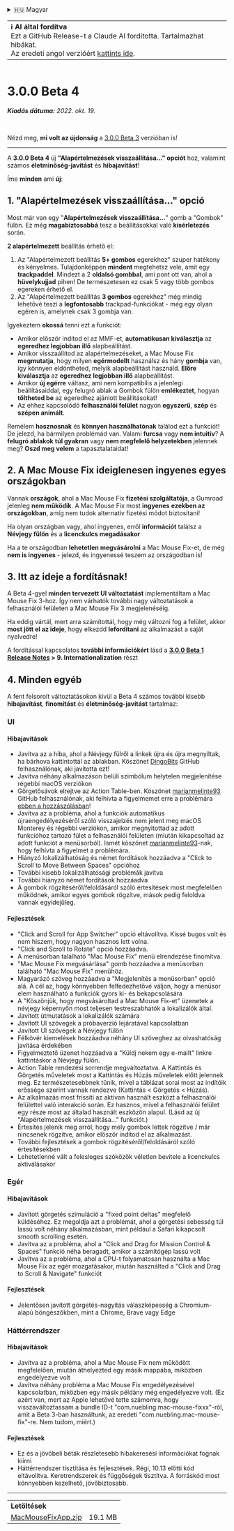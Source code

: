 <details>
<summary>🇭🇺 Magyar</summary>

[🇬🇧 English (GitHub)](https://github.com/noah-nuebling/mac-mouse-fix/releases/tag/3.0.0-Beta-4)\
[🇦🇩 Català](https://redirect.macmousefix.com/?target=mmf-release&tag=3.0.0-Beta-4&locale=ca)\
[🇩🇪 Deutsch](https://redirect.macmousefix.com/?target=mmf-release&tag=3.0.0-Beta-4&locale=de)\
[🇪🇸 Español](https://redirect.macmousefix.com/?target=mmf-release&tag=3.0.0-Beta-4&locale=es)\
[🇫🇷 Français](https://redirect.macmousefix.com/?target=mmf-release&tag=3.0.0-Beta-4&locale=fr)\
[🇮🇩 Indonesia](https://redirect.macmousefix.com/?target=mmf-release&tag=3.0.0-Beta-4&locale=id)\
[🇮🇹 Italiano](https://redirect.macmousefix.com/?target=mmf-release&tag=3.0.0-Beta-4&locale=it)\
**🇭🇺 Magyar**\
[🇳🇱 Nederlands](https://redirect.macmousefix.com/?target=mmf-release&tag=3.0.0-Beta-4&locale=nl)\
[🇵🇱 Polski](https://redirect.macmousefix.com/?target=mmf-release&tag=3.0.0-Beta-4&locale=pl)\
[🇧🇷 Português (Brasil)](https://redirect.macmousefix.com/?target=mmf-release&tag=3.0.0-Beta-4&locale=pt-BR)\
[🇵🇹 Português (Portugal)](https://redirect.macmousefix.com/?target=mmf-release&tag=3.0.0-Beta-4&locale=pt-PT)\
[🇷🇴 Română](https://redirect.macmousefix.com/?target=mmf-release&tag=3.0.0-Beta-4&locale=ro)\
[🇸🇪 Svenska](https://redirect.macmousefix.com/?target=mmf-release&tag=3.0.0-Beta-4&locale=sv)\
[🇻🇳 Tiếng Việt](https://redirect.macmousefix.com/?target=mmf-release&tag=3.0.0-Beta-4&locale=vi)\
[🇹🇷 Türkçe](https://redirect.macmousefix.com/?target=mmf-release&tag=3.0.0-Beta-4&locale=tr)\
[🇨🇿 Čeština](https://redirect.macmousefix.com/?target=mmf-release&tag=3.0.0-Beta-4&locale=cs)\
[🇬🇷 Ελληνικά](https://redirect.macmousefix.com/?target=mmf-release&tag=3.0.0-Beta-4&locale=el)\
[🇷🇺 Русский](https://redirect.macmousefix.com/?target=mmf-release&tag=3.0.0-Beta-4&locale=ru)\
[🇺🇦 Українська](https://redirect.macmousefix.com/?target=mmf-release&tag=3.0.0-Beta-4&locale=uk)\
[🇮🇱 עברית](https://redirect.macmousefix.com/?target=mmf-release&tag=3.0.0-Beta-4&locale=he)\
[🇸🇦 العربية](https://redirect.macmousefix.com/?target=mmf-release&tag=3.0.0-Beta-4&locale=ar)\
[🇮🇳 हिन्दी](https://redirect.macmousefix.com/?target=mmf-release&tag=3.0.0-Beta-4&locale=hi)\
[🇹🇭 ไทย](https://redirect.macmousefix.com/?target=mmf-release&tag=3.0.0-Beta-4&locale=th)\
[🇨🇳 中文 (简体)](https://redirect.macmousefix.com/?target=mmf-release&tag=3.0.0-Beta-4&locale=zh-Hans)\
[🇨🇳 中文 (繁體)](https://redirect.macmousefix.com/?target=mmf-release&tag=3.0.0-Beta-4&locale=zh-Hant)\
[🇭🇰 中文（香港)](https://redirect.macmousefix.com/?target=mmf-release&tag=3.0.0-Beta-4&locale=zh-HK)\
[🇯🇵 日本語](https://redirect.macmousefix.com/?target=mmf-release&tag=3.0.0-Beta-4&locale=ja)\
[🇰🇷 한국어](https://redirect.macmousefix.com/?target=mmf-release&tag=3.0.0-Beta-4&locale=ko)\
[Help translate Mac Mouse Fix to different languages!](https://github.com/noah-nuebling/mac-mouse-fix/discussions/731)
</details>
<table align=><td>
<b>ℹ️ AI által fordítva</b><br>
Ezt a GitHub Release-t a Claude AI fordította. Tartalmazhat hibákat.<br>
Az eredeti angol verzióért <a href="https://github.com/noah-nuebling/mac-mouse-fix/releases/tag/3.0.0-Beta-4">kattints ide</a>.
</td></table>

<table></table>

# 3.0.0 Beta 4
***Kiadás dátuma:** 2022. okt. 19.*

<br>

Nézd meg, **mi volt az újdonság** a [3.0.0 Beta 3](https://redirect.macmousefix.com/?target=mmf-release&tag=3.0.0-Beta-3&locale=hu) verzióban is!

---

A **3.0.0 Beta 4** új **"Alapértelmezések visszaállítása..." opciót** hoz, valamint számos **életminőség-javítást** és **hibajavítást**!

Íme **minden** ami **új**:

## 1. "Alapértelmezések visszaállítása..." opció

Most már van egy "**Alapértelmezések visszaállítása...**" gomb a "Gombok" fülön.
Ez még **magabiztosabbá** tesz a beállításokkal való **kísérletezés** során.

**2 alapértelmezett** beállítás érhető el:

1. Az "Alapértelmezett beállítás **5+ gombos** egerekhez" szuper hatékony és kényelmes. Tulajdonképpen **mindent** megtehetsz vele, amit egy **trackpaddel**. Mindezt a 2 **oldalsó gombbal**, ami pont ott van, ahol a **hüvelykujjad** pihen! De természetesen ez csak 5 vagy több gombos egereken érhető el.
2. Az "Alapértelmezett beállítás **3 gombos** egerekhez" még mindig lehetővé teszi a **legfontosabb** trackpad-funkciókat - még egy olyan egéren is, amelynek csak 3 gombja van.

Igyekeztem **okossá** tenni ezt a funkciót:

- Amikor először indítod el az MMF-et, **automatikusan kiválasztja** az **egeredhez legjobban illő** alapbeállítást.
- Amikor visszaállítod az alapértelmezéseket, a Mac Mouse Fix **megmutatja**, hogy milyen **egérmodellt** használsz és hány **gombja** van, így könnyen eldöntheted, melyik alapbeállítást használd. **Előre kiválasztja** az **egeredhez legjobban illő** alapbeállítást.
- Amikor **új egérre** váltasz, ami nem kompatibilis a jelenlegi beállításaiddal, egy felugró ablak a Gombok fülön **emlékeztet**, hogyan **töltheted be** az egeredhez ajánlott beállításokat!
- Az ehhez kapcsolódó **felhasználói felület** nagyon **egyszerű**, **szép** és **szépen animált**.

Remélem **hasznosnak** és **könnyen használhatónak** találod ezt a funkciót! De jelezd, ha bármilyen problémád van.
Valami **furcsa** vagy **nem intuitív**? A **felugró ablakok** **túl gyakran** vagy **nem megfelelő helyzetekben** jelennek meg? **Oszd meg velem** a tapasztalataidat!

## 2. A Mac Mouse Fix ideiglenesen ingyenes egyes országokban

Vannak **országok**, ahol a Mac Mouse Fix **fizetési szolgáltatója**, a Gumroad jelenleg **nem működik**.
A Mac Mouse Fix most **ingyenes** **ezekben az országokban**, amíg nem tudok alternatív fizetési módot biztosítani!

Ha olyan országban vagy, ahol ingyenes, erről **információt** találsz a **Névjegy fülön** és a **licenckulcs megadásakor**

Ha a te országodban **lehetetlen megvásárolni** a Mac Mouse Fix-et, de még **nem is ingyenes** - jelezd, és ingyenessé teszem az országodban is!

## 3. Itt az ideje a fordításnak!

A Beta 4-gyel **minden tervezett UI változtatást** implementáltam a Mac Mouse Fix 3-hoz. Így nem várhatók további nagy változtatások a felhasználói felületen a Mac Mouse Fix 3 megjelenéséig.

Ha eddig vártál, mert arra számítottál, hogy még változni fog a felület, akkor **most jött el az ideje**, hogy elkezdd **lefordítani** az alkalmazást a saját nyelvedre!

A fordítással kapcsolatos **további információkért** lásd a **[3.0.0 Beta 1 Release Notes](https://redirect.macmousefix.com/?target=mmf-release&tag=3.0.0-Beta-1.1&locale=hu) > 9. Internationalization** részt

## 4. Minden egyéb

A fent felsorolt változtatásokon kívül a Beta 4 számos további kisebb **hibajavítást**, **finomítást** és **életminőség-javítást** tartalmaz:

### UI

#### Hibajavítások

- Javítva az a hiba, ahol a Névjegy fülről a linkek újra és újra megnyíltak, ha bárhova kattintottál az ablakban. Köszönet [DingoBits](https://github.com/DingoBits) GitHub felhasználónak, aki javította ezt!
- Javítva néhány alkalmazáson belüli szimbólum helytelen megjelenítése régebbi macOS verziókon
- Görgetősávok elrejtve az Action Table-ben. Köszönet [marianmelinte93](https://github.com/marianmelinte93) GitHub felhasználónak, aki felhívta a figyelmemet erre a problémára [ebben a hozzászólásban](https://github.com/noah-nuebling/mac-mouse-fix/discussions/366#discussioncomment-3728994)!
- Javítva az a probléma, ahol a funkciók automatikus újraengedélyezéséről szóló visszajelzés nem jelent meg macOS Monterey és régebbi verziókon, amikor megnyitottad az adott funkcióhoz tartozó fület a felhasználói felületen (miután kikapcsoltad az adott funkciót a menüsorból). Ismét köszönet [marianmelinte93](https://github.com/marianmelinte93)-nak, hogy felhívta a figyelmet a problémára.
- Hiányzó lokalizálhatóság és német fordítások hozzáadva a "Click to Scroll to Move Between Spaces" opcióhoz
- További kisebb lokalizálhatósági problémák javítva
- További hiányzó német fordítások hozzáadva
- A gombok rögzítéséről/feloldásáról szóló értesítések most megfelelően működnek, amikor egyes gombok rögzítve, mások pedig feloldva vannak egyidejűleg.

#### Fejlesztések

- "Click and Scroll for App Switcher" opció eltávolítva. Kissé bugos volt és nem hiszem, hogy nagyon hasznos lett volna.
- "Click and Scroll to Rotate" opció hozzáadva.
- A menüsorban található "Mac Mouse Fix" menü elrendezése finomítva.
- "Mac Mouse Fix megvásárlása" gomb hozzáadva a menüsorban található "Mac Mouse Fix" menühöz.
- Magyarázó szöveg hozzáadva a "Megjelenítés a menüsorban" opció alá. A cél az, hogy könnyebben felfedezhetővé váljon, hogy a menüsor elem használható a funkciók gyors ki- és bekapcsolására
- A "Köszönjük, hogy megvásároltad a Mac Mouse Fix-et" üzenetek a névjegy képernyőn most teljesen testreszabhatók a lokalizálók által.
- Javított útmutatások a lokalizálók számára
- Javított UI szövegek a próbaverzió lejáratával kapcsolatban
- Javított UI szövegek a Névjegy fülön
- Félkövér kiemelések hozzáadva néhány UI szöveghez az olvashatóság javítása érdekében
- Figyelmeztető üzenet hozzáadva a "Küldj nekem egy e-mailt" linkre kattintáskor a Névjegy fülön.
- Action Table rendezési sorrendje megváltoztatva. A Kattintás és Görgetés műveletek most a Kattintás és Húzás műveletek előtt jelennek meg. Ez természetesebbnek tűnik, mivel a táblázat sorai most az indítóik erőssége szerint vannak rendezve (Kattintás < Görgetés < Húzás).
- Az alkalmazás most frissíti az aktívan használt eszközt a felhasználói felülettel való interakció során. Ez hasznos, mivel a felhasználói felület egy része most az általad használt eszközön alapul. (Lásd az új "Alapértelmezések visszaállítása..." funkciót.)
- Értesítés jelenik meg arról, hogy mely gombok lettek rögzítve / már nincsenek rögzítve, amikor először indítod el az alkalmazást.
- További fejlesztések a gombok rögzítéséről/feloldásáról szóló értesítésekben
- Lehetetlenné vált a felesleges szóközök véletlen bevitele a licenckulcs aktiválásakor

### Egér

#### Hibajavítások

- Javított görgetés szimuláció a "fixed point deltas" megfelelő küldéséhez. Ez megoldja azt a problémát, ahol a görgetési sebesség túl lassú volt néhány alkalmazásban, mint például a Safari kikapcsolt smooth scrolling esetén.
- Javítva az a probléma, ahol a "Click and Drag for Mission Control & Spaces" funkció néha beragadt, amikor a számítógép lassú volt
- Javítva az a probléma, ahol a CPU-t folyamatosan használta a Mac Mouse Fix az egér mozgatásakor, miután használtad a "Click and Drag to Scroll & Navigate" funkciót

#### Fejlesztések

- Jelentősen javított görgetés-nagyítás válaszképesség a Chromium-alapú böngészőkben, mint a Chrome, Brave vagy Edge

### Háttérrendszer

#### Hibajavítások

- Javítva az a probléma, ahol a Mac Mouse Fix nem működött megfelelően, miután áthelyezted egy másik mappába, miközben engedélyezve volt
- Javítva néhány probléma a Mac Mouse Fix engedélyezésével kapcsolatban, miközben egy másik példány még engedélyezve volt. (Ez azért van, mert az Apple lehetővé tette számomra, hogy visszaváltoztassam a bundle ID-t "com.nuebling.mac-mouse-fixxx"-ről, amit a Beta 3-ban használtunk, az eredeti "com.nuebling.mac-mouse-fix"-re. Nem tudom, miért.)

#### Fejlesztések

- Ez és a jövőbeli béták részletesebb hibakeresési információkat fognak kiírni
- Háttérrendszer tisztítása és fejlesztések. Régi, 10.13 előtti kód eltávolítva. Keretrendszerek és függőségek tisztítva. A forráskód most könnyebben kezelhető, jövőbiztosabb.

---

<table align="start">
<tr>
    <td colspan=2>
        <b>Letöltések</b>
    </td>
</tr>
<tr>
    <td><a href="https://github.com/noah-nuebling/mac-mouse-fix/releases/download/3.0.0-Beta-4/MacMouseFixApp.zip">MacMouseFixApp.zip</a></td>
    <td>19.1 MB</td>
</tr>
</table>